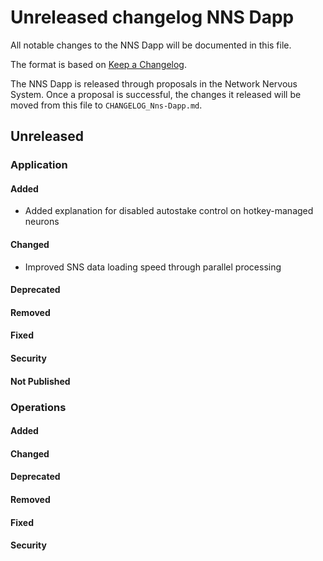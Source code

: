 # Unreleased changelog NNS Dapp

All notable changes to the NNS Dapp will be documented in this file.

The format is based on [Keep a Changelog](https://keepachangelog.com/en/1.0.0/).

The NNS Dapp is released through proposals in the Network Nervous System. Once a
proposal is successful, the changes it released will be moved from this file to
`CHANGELOG_Nns-Dapp.md`.

## Unreleased

### Application

#### Added

- Added explanation for disabled autostake control on hotkey-managed neurons

#### Changed

- Improved SNS data loading speed through parallel processing

#### Deprecated

#### Removed

#### Fixed

#### Security

#### Not Published

### Operations

#### Added

#### Changed

#### Deprecated

#### Removed

#### Fixed

#### Security

